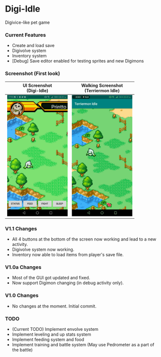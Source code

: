 # Digi-Idle
Digivice-like pet game

### Current Features
- Create and load save
- Digivolve system
- Inventory system
- [Debug] Save editor enabled for testing sprites and new Digimons

### Screenshot (First look)
UI Screenshot<br/>(Digi-Idle)             |  Walking Screenshot<br/>(Terriermon Idle)
:-------------------------:|:-------------------------:
<img text-align="center" src="https://github.com/printto/Digi_Idle/blob/master/screenshot1.jpg" alt="drawing" width="200" />  |  <img text-align="center" src="https://github.com/printto/Digi_Idle/blob/master/screenshot2.gif" alt="drawing" width="200" />

### V1.1 Changes
- All 4 buttons at the bottom of the screen now working and lead to a new activity.
- Digivolve system now working.
- Inventory now able to load items from player's save file.

### V1.0a Changes
- Most of the GUI got updated and fixed.
- Now support Digimon changing (in debug activity only).

### V1.0 Changes
- No changes at the moment. Initial commit.

### TODO
- (Current TODO) Implement envolve system
- Implement leveling and up stats system
- Implement feeding system and food
- Implement training and battle system (May use Pedrometer as a part of the battle)
